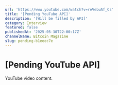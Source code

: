 ```yaml
---
url: 'https://www.youtube.com/watch?v=reVebuAf_Cs'
title: '[Pending YouTube API]'
description: '[Will be filled by API]'
category: Interview
featured: false
publishedAt: '2025-05-30T22:00:17Z'
channelName: Bitcoin Magazine
slug: pending-b1eeec7e
---
```

# [Pending YouTube API]

YouTube video content.
